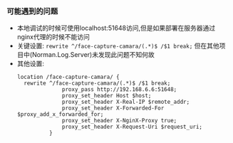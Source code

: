 ### 可能遇到的问题

* 本地调试的时候可使用localhost:51648访问,但是如果部署在服务器通过nginx代理的时候不能访问
* 关键设置: `rewrite ^/face-capture-camara/(.*)$ /$1 break;` 但在其他项目中(Norman.Log.Server)未发现此问题不知何故
* 其他设置:
  ```nginx
  location /face-capture-camara/ {
    rewrite ^/face-capture-camara/(.*)$ /$1 break;
                proxy_pass http://192.168.6.6:51648;
                proxy_set_header Host $host;
                proxy_set_header X-Real-IP $remote_addr;
                proxy_set_header X-Forwarded-For $proxy_add_x_forwarded_for;
                proxy_set_header X-NginX-Proxy true;
                proxy_set_header X-Request-Uri $request_uri;
            }
  ```